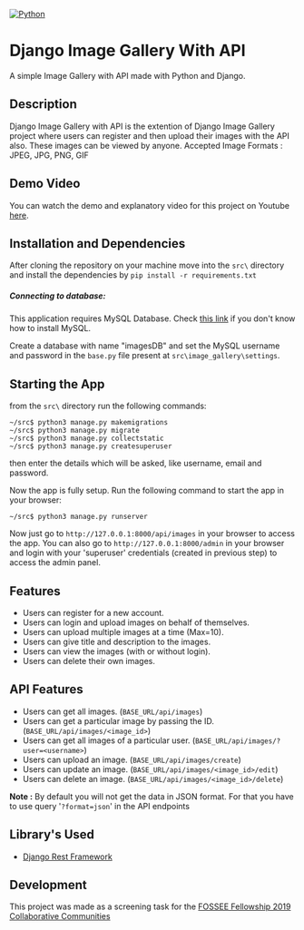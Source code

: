 [![Python](https://img.shields.io/badge/Python-3.6-brightgreen.svg)](http://www.python.org/download/)
# Django Image Gallery With API

A simple Image Gallery with API made with Python and Django.

## Description

Django Image Gallery with API is the extention of Django Image Gallery project where users can register and then upload their images with the API also. These images can be viewed by anyone.
Accepted Image Formats : JPEG, JPG, PNG, GIF

## Demo Video

You can watch the demo and explanatory video for this project on Youtube [here](https://youtu.be/KRb7CajEqDI).

## Installation and Dependencies

After cloning the repository on your machine move into the ```src\``` directory and install the dependencies by ```pip install -r requirements.txt```


##### Connecting to database:
This application requires MySQL Database.
Check [this link](https://goo.gl/85wAeM) if you don't know how to install MySQL.

Create a database with name "imagesDB" and set the MySQL username and password in the ```base.py``` file present at ```src\image_gallery\settings```.

## Starting the App
from the ```src\``` directory run the following commands:
```
~/src$ python3 manage.py makemigrations
~/src$ python3 manage.py migrate
~/src$ python3 manage.py collectstatic
~/src$ python3 manage.py createsuperuser
```
then enter the details which will be asked, like username, email and password.

Now the app is fully setup.
Run the following command to start the app in your browser:
```
~/src$ python3 manage.py runserver
```
Now just go to ```http://127.0.0.1:8000/api/images``` in your browser to access the app.
You can also go to ```http://127.0.0.1:8000/admin``` in your browser and login with your 'superuser' credentials (created in previous step) to access the admin panel.

## Features

- Users can register for a new account.
- Users can login and upload images on behalf of themselves.
- Users can upload multiple images at a time (Max=10).
- Users can give title and description to the images.
- Users can view the images (with or without login).
- Users can delete their own images.

## API Features

- Users can get all images. (```BASE_URL/api/images```)
- Users can get a particular image by passing the ID. (```BASE_URL/api/images/<image_id>```)
- Users can get all images of a particular user. (```BASE_URL/api/images/?user=<username>```)
- Users can upload an image. (```BASE_URL/api/images/create```)
- Users can update an image. (```BASE_URL/api/images/<image_id>/edit```)
- Users can delete an image. (```BASE_URL/api/images/<image_id>/delete```)

 **Note :** By default you will not get the data in JSON format. For that you have to use query '```?format=json```' in the API endpoints

## Library's Used

- [Django Rest Framework](https://www.django-rest-framework.org/)

## Development

This project was made as a screening task for the [FOSSEE Fellowship 2019 Collaborative Communities](https://fossee.in/)